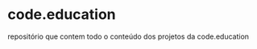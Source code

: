 code.education
==============

repositório que contem todo o conteúdo dos projetos da code.education
